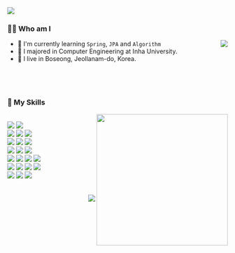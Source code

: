 <img align='center' src="https://capsule-render.vercel.app/api?type=waving&text=seonpilKim&animation=fadeIn&fontColor=ffeacd&color=ffe9cd">

<h3>🙋‍♂️ Who am I</h3>
<div>
<a style="float:right" href="https://solved.ac/12161542">
	<img align='right' src="http://mazassumnida.wtf/api/v2/generate_badge?boj=12161542">
</a>

- 🐥 I'm currently learning `Spring`, `JPA` and `Algorithm`
- 🥇 I majored in Computer Engineering at Inha University.
- 💒 I live in Boseong, Jeollanam-do, Korea.<br><br><br><br>
</div>
<h3 style="margin-top:30px">💪 My Skills</h3>
<div>
  <img align='right' width=300px src="https://github-readme-stats.vercel.app/api?username=seonpilKim&show_icons=true&theme=gruvbox"><br>
</div>

<div align='left'>
<img src="https://img.shields.io/badge/C++-00599C?style=flat-square&logo=c%2B%2B&&logoColor=white"/>
<img src="https://img.shields.io/badge/Java-007396?style=flat-square&logo=Java&logoColor=white"/><br>
<img src="https://img.shields.io/badge/HTML5-E34F26?style=flat-square&logo=HTML5&logoColor=white"/>
<img src="https://img.shields.io/badge/CSS3-1572B6?style=flat-square&logo=CSS3&logoColor=white"/>
<img src="https://img.shields.io/badge/JavaScript-F7DF1E?style=flat-square&logo=JavaScript&logoColor=white"/><br>
<img src="https://img.shields.io/badge/Spring-6DB33F?style=flat-square&logo=Spring&logoColor=white"/>
<img src="https://img.shields.io/badge/Spring Boot-6DB33F?style=flat-square&logo=Spring Boot&logoColor=white"/>
<img src="https://img.shields.io/badge/Spring Security-6DB33F?style=flat-square&logo=Spring Security&logoColor=white"/><br>
<img src="https://img.shields.io/badge/Thymeleaf-005F0F?style=flat-square&logo=Thymeleaf&logoColor=white"/>	
<img src="https://img.shields.io/badge/JSON Web Tokens-000000?style=flat-square&logo=JSON Web Tokens&logoColor=white"/>
<img src="https://img.shields.io/badge/Hibernate-59666C?style=flat-square&logo=Hibernate&logoColor=white"/><br>
<img src="https://img.shields.io/badge/Gradle-02303A?style=flat-square&logo=Gradle&logoColor=white"/>
<img src="https://img.shields.io/badge/MySQL-4479A1?style=flat-square&logo=MySQL&logoColor=white"/>
<img src="https://img.shields.io/badge/Docker-2496ED?style=flat-square&logo=Docker&logoColor=white"/>
<img src="https://img.shields.io/badge/AWS-232F3E?style=flat-square&logo=Amazon AWS&logoColor=white"/><br>
<img src="https://img.shields.io/badge/Git-F05032?style=flat-square&logo=Git&logoColor=white"/>
<img src="https://img.shields.io/badge/GitHub-181717?style=flat-square&logo=GitHub&logoColor=white"/>
<img src="https://img.shields.io/badge/Swagger-85EA2D?style=flat-square&logo=Swagger&logoColor=white"/>
<img src="https://img.shields.io/badge/Postman-FF6C37?style=flat-square&logo=Postman&logoColor=white"/><br>
<img src="https://img.shields.io/badge/IntelliJ IDEA-000000?style=flat-square&logo=IntelliJ IDEA&logoColor=white"/>
<img src="https://img.shields.io/badge/Visual Studio-5C2D91?style=flat-square&logo=Visual Studio&logoColor=white"/>
<img src="https://img.shields.io/badge/Visual Studio Code-007ACC?style=flat-square&logo=Visual Studio Code&logoColor=white"/>
</div>
</div><br><br>
<img align='right' src= "https://hits.seeyoufarm.com/api/count/incr/badge.svg?url=https%3A%2F%2Fgithub.com%2FseonpilKim%2Fhit-counter&count_bg=%2379C83D&title_bg=%23555555&icon=&icon_color=%23E7E7E7&title=hits&edge_flat=false">


